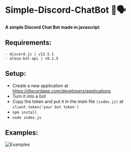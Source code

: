 # Simple-Discord-ChatBot 🤖🗣
**A simple Discord Chat Bot made in javascript**

## Requirements:
```
- discord.js | v12.5.1
- alexa-bot-api | v0.1.5
```

## Setup:
- Create a new application at https://discordapp.com/developers/applications
- Turn it into a bot
- Copy the token and put it in the main file `(index.js)` at `client.token('your bot token')`
- `npm install`
- `node index.js`

## Examples:
![Examples](https://cdn.discordapp.com/attachments/765961195747672095/797058448176054292/20210108_130535.png)
